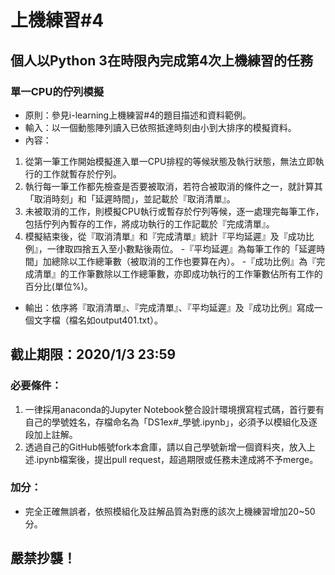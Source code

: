 # 上機練習#4
## 個人以Python 3在時限內完成第4次上機練習的任務
### 單一CPU的佇列模擬
- 原則：參見i-learning上機練習#4的題目描述和資料範例。
- 輸入：以一個動態陣列讀入已依照抵達時刻由小到大排序的模擬資料。
- 內容：
1. 從第一筆工作開始模擬進入單一CPU排程的等候狀態及執行狀態，無法立即執行的工作就暫存於佇列。
2. 執行每一筆工作都先檢查是否要被取消，若符合被取消的條件之一，就計算其「取消時刻」和「延遲時間」，並記載於『取消清單』。
3. 未被取消的工作，則模擬CPU執行或暫存於佇列等候，逐一處理完每筆工作，包括佇列內暫存的工作，將成功執行的工作記載於『完成清單』。
4. 模擬結束後，從『取消清單』和『完成清單』統計『平均延遲』及『成功比例』，一律取四捨五入至小數點後兩位。
-『平均延遲』為每筆工作的「延遲時間」加總除以工作總筆數（被取消的工作也要算在內）。
-『成功比例』為『完成清單』的工作筆數除以工作總筆數，亦即成功執行的工作筆數佔所有工作的百分比(單位%)。
- 輸出：依序將『取消清單』、『完成清單』、『平均延遲』及『成功比例』寫成一個文字檔（檔名如output401.txt）。

## 截止期限：2020/1/3 23:59

### 必要條件：
1. 一律採用anaconda的Jupyter Notebook整合設計環境撰寫程式碼，首行要有自己的學號姓名，存檔命名為「DS1ex#_學號.ipynb」，必須予以模組化及逐段加上註解。
2. 透過自己的GitHub帳號fork本倉庫，請以自己學號新增一個資料夾，放入上述.ipynb檔案後，提出pull request，超過期限或任務未達成將不予merge。

### 加分：
- 完全正確無誤者，依照模組化及註解品質為對應的該次上機練習增加20~50分。

## 嚴禁抄襲！

